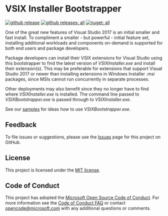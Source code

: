 VSIX Installer Bootstrapper
===========================

[![github release](https://img.shields.io/github/release/Microsoft/vsixbootstrapper.svg?logo=github)](https://github.com/Microsoft/vsixbootstrapper/releases/latest)
[![github releases: all](https://img.shields.io/github/downloads/Microsoft/vsixbootstrapper/total.svg?logo=github&label=github)](https://github.com/Microsoft/vsixbootstrapper/releases)
[![nuget: all](https://img.shields.io/nuget/dt/vsixbootstrapper.svg?label=nuget)](https://nuget.org/packages/vsixbootstrapper)

One of the great new features of Visual Studio 2017 is an initial smaller and fast install. To compliment a smaller - but powerful - initial feature set, installing additional workloads and components on-demand is supported for both end users and package developers.

Package developers can install their VSIX extensions for Visual Studio using this bootstrapper to find the latest version of _VSIXInstaller.exe_ and install their extension(s). This may be preferable for extensions that support Visual Studio 2017 or newer than installing extensions in Windows Installer _.msi_ packages, since MSIs cannot run concurrently in separate processes.

Other deployments may also benefit since they no longer have to find where _VSIXInstaller.exe_ is installed. The command line passed to _VSIXBootstrapper.exe_ is passed through to _VSIXInstaller.exe_.

See our [samples](https://github.com/Microsoft/vsixbootstrapper/wiki/Samples) for ideas how to use _VSIXBootstrapper.exe_.

## Feedback

To file issues or suggestions, please use the [Issues][] page for this project on GitHub.

## License

This project is licensed under the [MIT license](LICENSE.txt).

## Code of Conduct

This project has adopted the [Microsoft Open Source Code of Conduct](https://opensource.microsoft.com/codeofconduct/). For more information see the [Code of Conduct FAQ](https://opensource.microsoft.com/codeofconduct/faq/) or contact [opencode@microsoft.com](mailto:opencode@microsoft.com) with any additional questions or comments.

  [issues]: https://github.com/Microsoft/vsixbootstrapper/issues
  [wix]: http://wixtoolset.org
